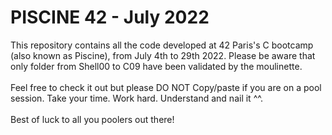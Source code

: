 # PISCINE 42 - July 2022

This repository contains all the code developed at 42 Paris's C bootcamp (also known as Piscine), from July 4th to 29th 2022.
Please be aware that only folder from Shell00 to C09 have been validated by the moulinette.<br><br>
Feel free to check it out but please DO NOT Copy/paste if you are on a pool session. Take your time. Work hard. Understand and nail it ^^.<br><br>
Best of luck to all you poolers out there!
